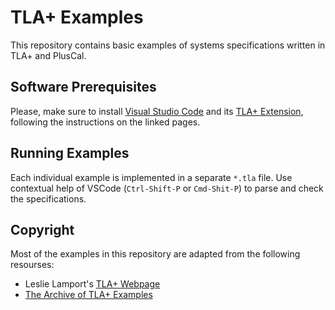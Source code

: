 # TLA+ Examples

This repository contains basic examples of systems specifications written in TLA+ and PlusCal.

## Software Prerequisites

Please, make sure to install [Visual Studio Code]() and its [TLA+ Extension](https://marketplace.visualstudio.com/items?itemName=alygin.vscode-tlaplus), following the instructions on the linked pages.

## Running Examples

Each individual example is implemented in a separate `*.tla` file. Use contextual help of VSCode (`Ctrl-Shift-P` or `Cmd-Shit-P`) to parse and check the specifications.

## Copyright

Most of the examples in this repository are adapted from the following resourses:

* Leslie Lamport's [TLA+ Webpage](https://lamport.azurewebsites.net/tla/tla.html)
* [The Archive of TLA+ Examples](https://github.com/tlaplus/Examples) 
